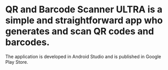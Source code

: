 # QR and Barcode Scanner ULTRA is a simple and straightforward app who generates and scan QR codes and barcodes. 
The application is developed in Android Studio and is published in Google Play Store.
